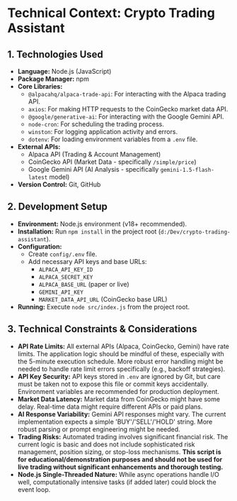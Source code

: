 # Technical Context: Crypto Trading Assistant

## 1. Technologies Used

- **Language:** Node.js (JavaScript)
- **Package Manager:** npm
- **Core Libraries:**
    - `@alpacahq/alpaca-trade-api`: For interacting with the Alpaca trading API.
    - `axios`: For making HTTP requests to the CoinGecko market data API.
    - `@google/generative-ai`: For interacting with the Google Gemini API.
    - `node-cron`: For scheduling the trading process.
    - `winston`: For logging application activity and errors.
    - `dotenv`: For loading environment variables from a `.env` file.
- **External APIs:**
    - Alpaca API (Trading & Account Management)
    - CoinGecko API (Market Data - specifically `/simple/price`)
    - Google Gemini API (AI Analysis - specifically `gemini-1.5-flash-latest` model)
- **Version Control:** Git, GitHub

## 2. Development Setup

- **Environment:** Node.js environment (v18+ recommended).
- **Installation:** Run `npm install` in the project root (`d:/Dev/crypto-trading-assistant`).
- **Configuration:**
    - Create `config/.env` file.
    - Add necessary API keys and base URLs:
        - `ALPACA_API_KEY_ID`
        - `ALPACA_SECRET_KEY`
        - `ALPACA_BASE_URL` (paper or live)
        - `GEMINI_API_KEY`
        - `MARKET_DATA_API_URL` (CoinGecko base URL)
- **Running:** Execute `node src/index.js` from the project root.

## 3. Technical Constraints & Considerations

- **API Rate Limits:** All external APIs (Alpaca, CoinGecko, Gemini) have rate limits. The application logic should be mindful of these, especially with the 5-minute execution schedule. More robust error handling might be needed to handle rate limit errors specifically (e.g., backoff strategies).
- **API Key Security:** API keys stored in `.env` are ignored by Git, but care must be taken not to expose this file or commit keys accidentally. Environment variables are recommended for production deployment.
- **Market Data Latency:** Market data from CoinGecko might have some delay. Real-time data might require different APIs or paid plans.
- **AI Response Variability:** Gemini API responses might vary. The current implementation expects a simple 'BUY'/'SELL'/'HOLD' string. More robust parsing or prompt engineering might be needed.
- **Trading Risks:** Automated trading involves significant financial risk. The current logic is basic and does not include sophisticated risk management, position sizing, or stop-loss mechanisms. **This script is for educational/demonstration purposes and should not be used for live trading without significant enhancements and thorough testing.**
- **Node.js Single-Threaded Nature:** While async operations handle I/O well, computationally intensive tasks (if added later) could block the event loop.
